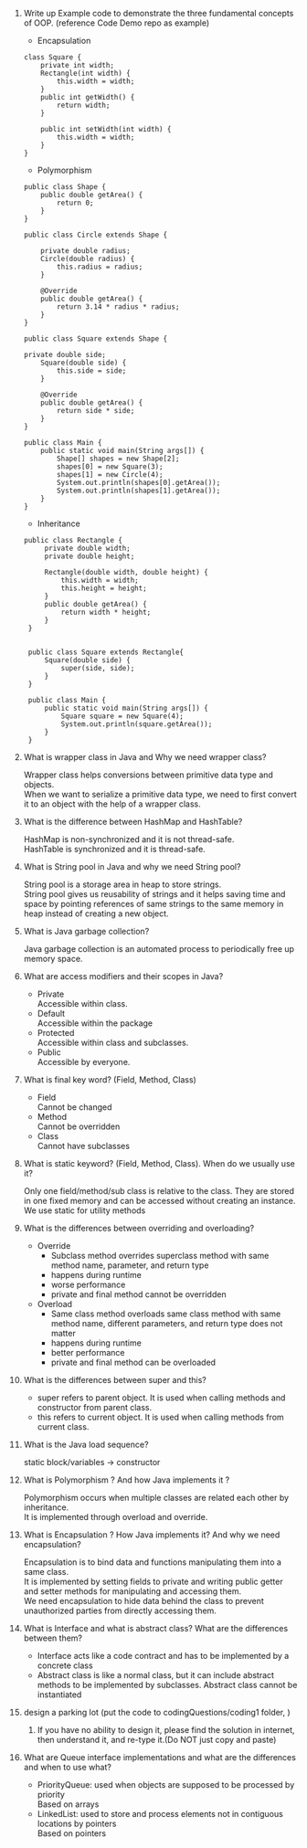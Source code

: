 1. Write up Example code to demonstrate the three fundamental concepts of OOP. (reference Code Demo repo as example)

   - Encapsulation

   ```
   class Square {
       private int width;
       Rectangle(int width) {
           this.width = width;
       }
       public int getWidth() {
           return width;
       }

       public int setWidth(int width) {
           this.width = width;
       }
   }
   ```

   - Polymorphism

   ```
   public class Shape {
       public double getArea() {
           return 0;
       }
   }

   public class Circle extends Shape {

       private double radius;
       Circle(double radius) {
           this.radius = radius;
       }

       @Override
       public double getArea() {
           return 3.14 * radius * radius;
       }
   }

   public class Square extends Shape {

   private double side;
       Square(double side) {
           this.side = side;
       }

       @Override
       public double getArea() {
           return side * side;
       }
   }

   public class Main {
       public static void main(String args[]) {
           Shape[] shapes = new Shape[2];
           shapes[0] = new Square(3);
           shapes[1] = new Circle(4);
           System.out.println(shapes[0].getArea());
           System.out.println(shapes[1].getArea());
       }
   }
   ```

   - Inheritance

   ```
   public class Rectangle {
        private double width;
        private double height;

        Rectangle(double width, double height) {
            this.width = width;
            this.height = height;
        }
        public double getArea() {
            return width * height;
        }
    }


    public class Square extends Rectangle{
        Square(double side) {
            super(side, side);
        }
    }

    public class Main {
        public static void main(String args[]) {
            Square square = new Square(4);
            System.out.println(square.getArea());
        }
    }

   ```

2. What is wrapper class in Java and Why we need wrapper class?

   Wrapper class helps conversions between primitive data type and objects.\
   When we want to serialize a primitive data type, we need to first convert it to an object with the help of a wrapper class.

3. What is the difference between HashMap and HashTable?

   HashMap is non-synchronized and it is not thread-safe.\
   HashTable is synchronized and it is thread-safe.

4. What is String pool in Java and why we need String pool?

   String pool is a storage area in heap to store strings.\
   String pool gives us reusability of strings and it helps saving time and space by pointing references of same strings to the same memory in heap instead of creating a new object.

5. What is Java garbage collection?

   Java garbage collection is an automated process to periodically free up memory space.

6. What are access modifiers and their scopes in Java?

   - Private\
     Accessible within class.
   - Default\
     Accessible within the package
   - Protected\
     Accessible within class and subclasses.
   - Public\
     Accessible by everyone.

7. What is final key word? (Field, Method, Class)

   - Field\
     Cannot be changed
   - Method\
     Cannot be overridden
   - Class\
     Cannot have subclasses

8. What is static keyword? (Field, Method, Class). When do we usually use it?

   Only one field/method/sub class is relative to the class. They are stored in one fixed memory and can be accessed without creating an instance.\
   We use static for utility methods

9. What is the differences between overriding and overloading?

   - Override
     - Subclass method overrides superclass method with same method name, parameter, and return type
     - happens during runtime
     - worse performance
     - private and final method cannot be overridden
   - Overload
     - Same class method overloads same class method with same method name, different parameters, and return type does not matter
     - happens during runtime
     - better performance
     - private and final method can be overloaded

10. What is the differences between super and this?

    - super refers to parent object. It is used when calling methods and constructor from parent class.
    - this refers to current object. It is used when calling methods from current class.

11. What is the Java load sequence?

    static block/variables -> constructor

12. What is Polymorphism ? And how Java implements it ?

    Polymorphism occurs when multiple classes are related each other by inheritance.\
    It is implemented through overload and override.

13. What is Encapsulation ? How Java implements it? And why we need encapsulation?

    Encapsulation is to bind data and functions manipulating them into a same class.\
    It is implemented by setting fields to private and writing public getter and setter methods for manipulating and accessing them.\
    We need encapsulation to hide data behind the class to prevent unauthorized parties from directly accessing them.

14. What is Interface and what is abstract class? What are the differences between them?

    - Interface acts like a code contract and has to be implemented by a concrete class
    - Abstract class is like a normal class, but it can include abstract methods to be implemented by subclasses. Abstract class cannot be instantiated

15. design a parking lot (put the code to codingQuestions/coding1 folder, )

    1. If you have no ability to design it, please find the solution in internet, then understand it, and re-type it.(Do NOT just copy and paste)

16. What are Queue interface implementations and what are the differences and when to use what?

    - PriorityQueue: used when objects are supposed to be processed by priority\
      Based on arrays
    - LinkedList: used to store and process elements not in contiguous locations by pointers\
      Based on pointers
